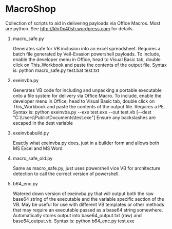 # MacroShop
Collection of scripts to aid in delivering payloads via Office Macros.  Most are python. See http://khr0x40sh.wordpress.com for details.

1. macro_safe.py

   Generates safe for VB inclusion into an excel spreadsheet.  Requires a batch file generated by Veil-Evasion powershell payloads. To include, enable the developer menu in Office, head to Visual Basic tab, double click on This_Workbook and paste the contents of the output file. Syntax is:
python macro_safe.py test.bat test.txt

2. exeinvba.py

   Generates VB code for including and unpacking a portable executable onto a file system for delivery via Office Macro.  To include, enable the developer menu in Office, head to Visual Basic tab, double click on This_Workbook and paste the contents of the output file.  Requires a PE. Syntax is:
python exeinvba.py --exe test.exe --out test.vb [--dest "C:\\Users\\Public\\Documents\\test.exe"]
Ensure any backslashes are escaped in the dest variable

3. exeinvbabuild.py

   Exactly what exeinvba.py does, just in a builder form and allows both MS Excel and MS Word

4. macro_safe_old.py

   Same as macro_safe.py, just uses powershell vice VB for architecture detection to call the correct version of powershell.

5. b64_enc.py

   Watered down version of exeinvba.py that will output both the raw base64 string of the executable and the variable specific section of the VB.  May be useful for use with different VB templates or other methods that may require an executable passed as a base64 string somewhere.  Automatically stores output into base64_output.txt (raw) and base64_output.vb. Syntax is:
python b64_enc.py test.exe
